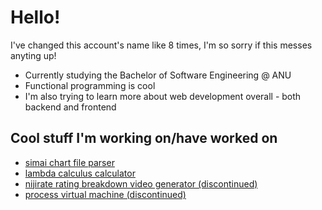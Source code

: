 # Hello!

I've changed this account's name like 8 times, I'm so sorry if this messes anyting up!

- Currently studying the Bachelor of Software Engineering @ ANU
- Functional programming is cool 
- I'm also trying to learn more about web development overall - both backend and frontend

## Cool stuff I'm working on/have worked on
-  [simai chart file parser](https://github.com/kyubxy/simai-analyzer)
-  [lambda calculus calculator](https://github.com/kyubxy/LambdaCalc/tree/master) 
-  [nijirate rating breakdown video generator (discontinued)](https://github.com/kyubxy/nijirate)
-  [process virtual machine (discontinued)](https://github.com/kyubxy/ystar-vm)
<!--
**kyubxy/kyubxy** is a ✨ _special_ ✨ repository because its `README.md` (this file) appears on your GitHub profile.

Here are some ideas to get you started:

- 🔭 I’m currently working on ...
- 🌱 I’m currently learning ...
- 👯 I’m looking to collaborate on ...
- 🤔 I’m looking for help with ...
- 💬 Ask me about ...
- 📫 How to reach me: ...
- 😄 Pronouns: ...
- ⚡ Fun fact: ...
-->

